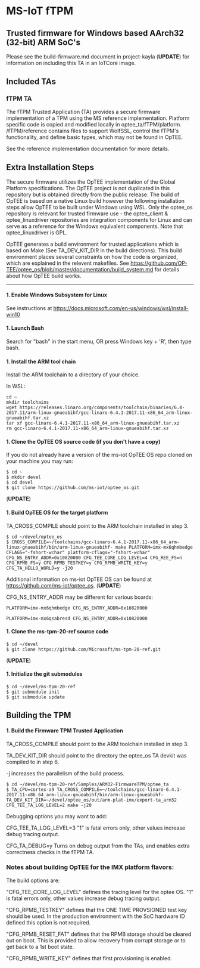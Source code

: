 # MS-IoT fTPM
## Trusted firmware for Windows based AArch32 (32-bit) ARM SoC's
Please see the build-firmware.md document in project-kayla (**UPDATE**) for information on including this TA in an IoTCore image.

## Included TAs

### fTPM TA
The fTPM Trusted Application (TA) provides a secure firmware implementation of a TPM using the MS reference implementation.
Platform specific code is copied and modified locally in optee_ta/fTPM/platform. /fTPM/reference contains files to support WolfSSL, control the fTPM's functionality, and define basic types, which may not be found in OpTEE.

See the reference implementation documentation for more details.

## Extra Installation Steps
The secure firmware utilizes the OpTEE implementation of the Global Platform specifications. The OpTEE project is
not duplicated in this repository but is obtained directly from the public release. The build of OpTEE is based on a
native Linux build however the following installation steps allow OpTEE to be built under Windows using WSL. Only the optee_os
repository is relevant for trusted firmware use - the optee_client & optee_linuxdriver repositories are integration
components for Linux and can serve as a reference for the Windows equivalent components. Note that optee_linuxdriver
is GPL.

OpTEE generates a build environment for trusted applications which is based on Make (See TA_DEV_KIT_DIR in the build directions).
This build environment places several constraints on how the code is organized, which are explained in the relevent makefiles.
See https://github.com/OP-TEE/optee_os/blob/master/documentation/build_system.md for details about how OpTEE build works.

---
#### 1. Enable Windows Subsystem for Linux
See instructions at https://docs.microsoft.com/en-us/windows/wsl/install-win10

#### 1. Launch Bash
Search for "bash" in the start menu, OR press Windows key + 'R', then type bash.

#### 1. Install the ARM tool chain
Install the ARM toolchain to a directory of your choice.

In WSL:
```
cd ~
mkdir toolchains
wget https://releases.linaro.org/components/toolchain/binaries/6.4-2017.11/arm-linux-gnueabihf/gcc-linaro-6.4.1-2017.11-x86_64_arm-linux-gnueabihf.tar.xz
tar xf gcc-linaro-6.4.1-2017.11-x86_64_arm-linux-gnueabihf.tar.xz
rm gcc-linaro-6.4.1-2017.11-x86_64_arm-linux-gnueabihf.tar.xz
```

#### 1. Clone the OpTEE OS source code (if you don't have a copy)
If you do not already have a version of the ms-iot OpTEE OS repo cloned on your machine you may run:
```
$ cd ~
$ mkdir devel
$ cd devel
$ git clone https://github.com/ms-iot/optee_os.git
```
 (**UPDATE**)

#### 1. Build OpTEE OS for the target platform
TA_CROSS_COMPILE should point to the ARM toolchain installed in step 3.
```
$ cd ~/devel/optee_os
$ CROSS_COMPILE=~/toolchains/gcc-linaro-6.4.1-2017.11-x86_64_arm-linux-gnueabihf/bin/arm-linux-gnueabihf- make PLATFORM=imx-mx6qhmbedge CFLAGS="-fshort-wchar" platform-cflags="-fshort-wchar" CFG_NS_ENTRY_ADDR=0x10820000 CFG_TEE_CORE_LOG_LEVEL=4 CFG_REE_FS=n CFG_RPMB_FS=y CFG_RPMB_TESTKEY=y CFG_RPMB_WRITE_KEY=y CFG_TA_HELLO_WORLD=y -j20
```
Additional information on ms-iot OpTEE OS can be found at https://github.com/ms-iot/optee_os. (**UPDATE**)

CFG_NS_ENTRY_ADDR may be different for various boards:
```
PLATFORM=imx-mx6qhmbedge CFG_NS_ENTRY_ADDR=0x10820000
```
```
PLATFORM=imx-mx6qsabresd CFG_NS_ENTRY_ADDR=0x10820000
```

#### 1. Clone the ms-tpm-20-ref source code
```
$ cd ~/devel
$ git clone https://github.com/Microsoft/ms-tpm-20-ref.git
```
 (**UPDATE**)

#### 1. Initialize the git submodules
```
$ cd ~/devel/ms-tpm-20-ref
$ git submodule init
$ git submodule update
```

## Building the TPM

#### 1. Build the Firmware TPM Trusted Application
TA_CROSS_COMPILE should point to the ARM toolchain installed in step 3.

TA_DEV_KIT_DIR should point to the directory the optee_os TA devkit was compiled to in step 6.

-j increases the parallelism of the build process.

```
$ cd ~/devel/ms-tpm-20-ref/Samples/ARM32-FirmwareTPM/optee_ta
$ TA_CPU=cortex-a9 TA_CROSS_COMPILE=~/toolchains/gcc-linaro-6.4.1-2017.11-x86_64_arm-linux-gnueabihf/bin/arm-linux-gnueabihf- TA_DEV_KIT_DIR=~/devel/optee_os/out/arm-plat-imx/export-ta_arm32 CFG_TEE_TA_LOG_LEVEL=2 make -j20
```
Debugging options you may want to add:

CFG_TEE_TA_LOG_LEVEL=3  "1" is fatal errors only, other values increase debug tracing output.

CFG_TA_DEBUG=y          Turns on debug output from the TAs, and enables extra correctness checks in the fTPM TA.

### Notes about building OpTEE for the IMX platform flavors:
The build options are:

"CFG_TEE_CORE_LOG_LEVEL" defines the tracing level for the optee OS. "1" is fatal errors only, other values increase debug tracing output.

"CFG_RPMB_TESTKEY" defines that the ONE TIME PROVSIONED test key should be used. In the production environment with the SoC hardware ID defined this option is not required.
 
"CFG_RPMB_RESET_FAT" defines that the RPMB storage should be cleared out on boot. This is provided to allow recovery from corrupt storage or to get back to a 1st boot state.

"CFG_RPMB_WRITE_KEY" defines that first provisioning is enabled.
